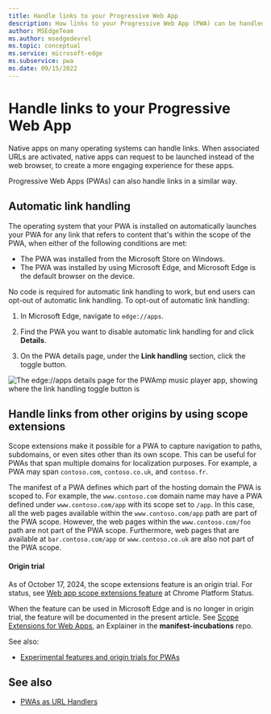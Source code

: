 ```yaml
---
title: Handle links to your Progressive Web App
description: How links to your Progressive Web App (PWA) can be handled by your app rather than by the web browser.
author: MSEdgeTeam
ms.author: msedgedevrel
ms.topic: conceptual
ms.service: microsoft-edge
ms.subservice: pwa
ms.date: 09/15/2022
---
```

# Handle links to your Progressive Web App

Native apps on many operating systems can handle links.  When associated URLs are activated, native apps can request to be launched instead of the web browser, to create a more engaging experience for these apps.

Progressive Web Apps (PWAs) can also handle links in a similar way.

<!--
link handling vs. url handling:
Although the present file name is handle-urls.md, this file was repurposed to cover link handling rather than URL handlers.
The PWA URL handlers feature was removed from Chromium.
See also [PWAs as URL Handlers](https://web.dev/pwa-url-handler/).
-->


<!-- ====================================================================== -->
## Automatic link handling

The operating system that your PWA is installed on automatically launches your PWA for any link that refers to content that's within the scope of the PWA, when either of the following conditions are met:

* The PWA was installed from the Microsoft Store on Windows.
* The PWA was installed by using Microsoft Edge, and Microsoft Edge is the default browser on the device.

No code is required for automatic link handling to work, but end users can opt-out of automatic link handling. To opt-out of automatic link handling:

1. In Microsoft Edge, navigate to `edge://apps`.

1. Find the PWA you want to disable automatic link handling for and click **Details**.

1. On the PWA details page, under the **Link handling** section, click the toggle button.

![The edge://apps details page for the PWAmp music player app, showing where the link handling toggle button is](./handle-urls-images/link-handling-opt-out.png)


<!-- ====================================================================== -->
## Handle links from other origins by using scope extensions

Scope extensions make it possible for a PWA to capture navigation to paths, subdomains, or even sites other than its own scope.  This can be useful for PWAs that span multiple domains for localization purposes.  For example, a PWA may span `contoso.com`, `contoso.co.uk`, and `contoso.fr`.

The manifest of a PWA defines which part of the hosting domain the PWA is scoped to.  For example, the `www.contoso.com` domain name may have a PWA defined under `www.contoso.com/app` with its scope set to `/app`.  In this case, all the web pages available within the `www.contoso.com/app` path are part of the PWA scope.  However, the web pages within the `www.contoso.com/foo` path are not part of the PWA scope.  Furthermore, web pages that are available at `bar.contoso.com/app` or `www.contoso.co.uk` are also not part of the PWA scope.


<!-- ------------------------------ -->
#### Origin trial

As of October 17, 2024, the scope extensions feature is an origin trial.  For status, see [Web app scope extensions feature](https://chromestatus.com/feature/5746537956114432) at Chrome Platform Status.

When the feature can be used in Microsoft Edge and is no longer in origin trial, the feature will be documented in the present article.  See [Scope Extensions for Web Apps](https://github.com/WICG/manifest-incubations/blob/gh-pages/scope_extensions-explainer.md), an Explainer in the **manifest-incubations** repo.

See also:
* [Experimental features and origin trials for PWAs](./origin-trials.md)


<!-- ====================================================================== -->
## See also

* [PWAs as URL Handlers](https://web.dev/pwa-url-handler/)
